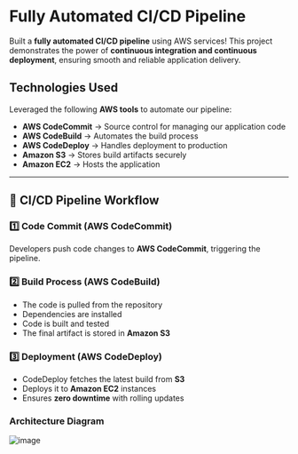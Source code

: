 #  Fully Automated CI/CD Pipeline

Built a **fully automated CI/CD pipeline** using AWS services! This project demonstrates the power of **continuous integration and continuous deployment**, ensuring smooth and reliable application delivery.


##  Technologies Used
 Leveraged the following **AWS tools** to automate our pipeline:
- **AWS CodeCommit** → Source control for managing our application code  
- **AWS CodeBuild** → Automates the build process  
- **AWS CodeDeploy** → Handles deployment to production  
- **Amazon S3** → Stores build artifacts securely  
- **Amazon EC2** → Hosts the application  

---

## 🔧 CI/CD Pipeline Workflow
### **1️⃣ Code Commit (AWS CodeCommit)**
Developers push code changes to **AWS CodeCommit**, triggering the pipeline.

### **2️⃣ Build Process (AWS CodeBuild)**
- The code is pulled from the repository  
- Dependencies are installed  
- Code is built and tested  
- The final artifact is stored in **Amazon S3**  

### **3️⃣ Deployment (AWS CodeDeploy)**
- CodeDeploy fetches the latest build from **S3**  
- Deploys it to **Amazon EC2** instances  
- Ensures **zero downtime** with rolling updates

### Architecture Diagram
![image](https://github.com/user-attachments/assets/04e69532-28f7-4b39-95b8-38c949db7e2d)

